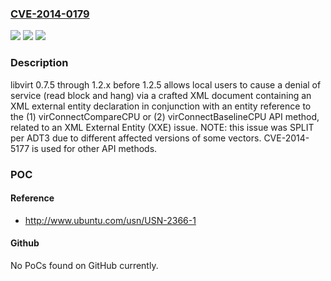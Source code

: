 ### [CVE-2014-0179](https://cve.mitre.org/cgi-bin/cvename.cgi?name=CVE-2014-0179)
![](https://img.shields.io/static/v1?label=Product&message=n%2Fa&color=blue)
![](https://img.shields.io/static/v1?label=Version&message=%3D%20n%2Fa%20&color=brighgreen)
![](https://img.shields.io/static/v1?label=Vulnerability&message=n%2Fa&color=brighgreen)

### Description

libvirt 0.7.5 through 1.2.x before 1.2.5 allows local users to cause a denial of service (read block and hang) via a crafted XML document containing an XML external entity declaration in conjunction with an entity reference to the (1) virConnectCompareCPU or (2) virConnectBaselineCPU API method, related to an XML External Entity (XXE) issue. NOTE: this issue was SPLIT per ADT3 due to different affected versions of some vectors. CVE-2014-5177 is used for other API methods.

### POC

#### Reference
- http://www.ubuntu.com/usn/USN-2366-1

#### Github
No PoCs found on GitHub currently.

